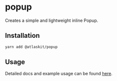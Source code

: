 # popup

Creates a simple and lightweight inline Popup.

## Installation

```sh
yarn add @atlaskit/popup
```

## Usage

Detailed docs and example usage can be found [here](https://atlaskit.atlassian.com/packages/core/popup).

